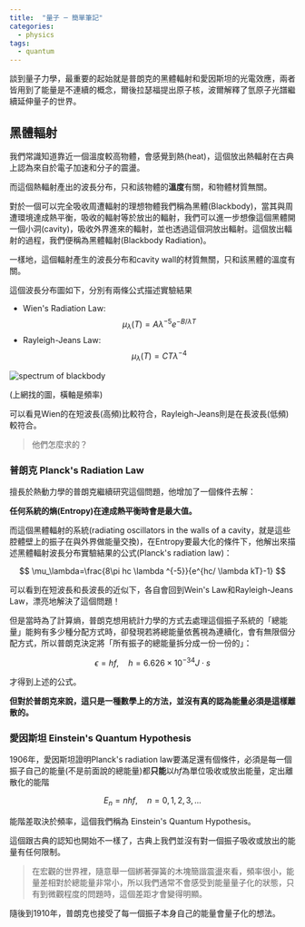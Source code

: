 ```yaml
---
title:  "量子 ─ 簡單筆記"
categories:
  - physics
tags:
  - quantum
---
```


談到量子力學，最重要的起始就是普朗克的黑體輻射和愛因斯坦的光電效應，兩者皆用到了能量是不連續的概念，爾後拉瑟福提出原子核，波爾解釋了氫原子光譜繼續延伸量子的世界。


## 黑體輻射

我們常識知道靠近一個溫度較高物體，會感覺到熱(heat)，這個放出熱輻射在古典上認為來自於電子加速和分子的震盪。

而這個熱輻射產出的波長分布，只和該物體的**溫度**有關，和物體材質無關。


對於一個可以完全吸收周遭輻射的理想物體我們稱為黑體(Blackbody)，當其與周遭環境達成熱平衡，吸收的輻射等於放出的輻射，我們可以進一步想像這個黑體開一個小洞(cavity)，吸收外界進來的輻射，並也透過這個洞放出輻射。這個放出輻射的過程，我們便稱為黑體輻射(Blackbody Radiation)。

一樣地，這個輻射產生的波長分布和cavity wall的材質無關，只和該黑體的溫度有關。


這個波長分布圖如下，分別有兩條公式描述實驗結果
- Wien's Radiation Law: $$\mu_\lambda(T)=A\lambda^{-5}e^{-B/ \lambda T}$$
- Rayleigh-Jeans Law: $$\mu_\lambda(T)=CT\lambda^{-4}$$


![spectrum of blackbody](https://files.mtstatic.com/site_4539/52631/0/webview?Expires=1746542508&Signature=IeKUbq5o8OoU-fvdEbF7bpXH6FhArDRYJFb8atiROPMmDkJJupPVnO4iMDr6yb313dlkw31BsDkz5mXuIm32GtSeaD~wqRzR~g7rJ~x4ag6rV4F7jqh9nlHVUT37CoiLcMBib6yRLFr1XZYQPqLizhBIKB-8zKqY8a9Eew99m4c_&Key-Pair-Id=APKAJ5Y6AV4GI7A555NA)

(上網找的圖，橫軸是頻率)

可以看見Wien的在短波長(高頻)比較符合，Rayleigh-Jeans則是在長波長(低頻)較符合。

> 他們怎麼求的？


### 普朗克 Planck's Radiation Law


擅長於熱動力學的普朗克繼續研究這個問題，他增加了一個條件去解：

**任何系統的熵(Entropy)在達成熱平衡時會是最大值。**


而這個黑體輻射的系統(radiating oscillators in the walls of a cavity，就是這些腔體壁上的振子在與外界做能量交換)，在Entropy要最大化的條件下，他解出來描述黑體輻射波長分布實驗結果的公式(Planck's radiation law)：

$$
\mu_\lambda=\frac{8\pi hc \lambda ^{-5}}{e^{hc/ \lambda kT}-1}
$$

可以看到在短波長和長波長的近似下，各自會回到Wein's Law和Rayleigh-Jeans Law，漂亮地解決了這個問題！


但是當時為了計算熵，普朗克想用統計力學的方式去處理這個振子系統的「總能量」能夠有多少種分配方式時，卻發現若將總能量依舊視為連續化，會有無限個分配方式，所以普朗克決定將「所有振子的總能量拆分成一份一份的」：

$$
\epsilon=hf, \quad h=6.626\times 10^{-34} J\cdot s
$$

才得到上述的公式。


**但對於普朗克來說，這只是一種數學上的方法，並沒有真的認為能量必須是這樣離散的。**


### 愛因斯坦 Einstein's Quantum Hypothesis


1906年，愛因斯坦證明Planck's radiation law要滿足還有個條件，必須是每一個振子自己的能量(不是前面說的總能量)都**只能**以$hf$為單位吸收或放出能量，定出離散化的能階

$$
E_n=nhf,\quad n=0,1,2,3,\dots
$$

能階差取決於頻率，這個我們稱為 Einstein's Quantum Hypothesis。


這個跟古典的認知也開始不一樣了，古典上我們並沒有對一個振子吸收或放出的能量有任何限制。


> 在宏觀的世界裡，隨意舉一個綁著彈簧的木塊簡諧震盪來看，頻率很小，能量差相對於總能量非常小，所以我們通常不會感受到能量量子化的狀態，只有到微觀程度的問題時，這個差距才會變得明顯。


隨後到1910年，普朗克也接受了每一個振子本身自己的能量會量子化的想法。